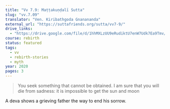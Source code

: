 ```yaml
---
title: "Vv 7.9: Maṭṭakuṇḍalī Sutta"
slug: "vv.7.09"
translator: "Ven. Kiribathgoda Gnanananda"
external_url: "https://suttafriends.org/sutta/vv7-9/"
drive_links:
  - "https://drive.google.com/file/d/1hhMXLzUU9eRudiktU7enW7Udk7Ea9Tmv/view?usp=drivesdk"
course: rebirth
status: featured
tags:
  - vv
  - rebirth-stories
  - myth
year: 2020
pages: 3
---
```


> You seek something that cannot be obtained. I am sure that you will die from sadness: it is impossible to get the sun and moon

A deva shows a grieving father the way to end his sorrow.

